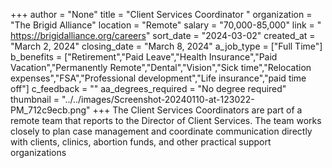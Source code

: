 +++
author = "None"
title = "Client Services Coordinator "
organization = "The Brigid Alliance"
location = "Remote"
salary = "70,000-85,000"
link = " https://brigidalliance.org/careers"
sort_date = "2024-03-02"
created_at = "March 2, 2024"
closing_date = "March 8, 2024"
a_job_type = ["Full Time"]
b_benefits = ["Retirement","Paid Leave","Health Insurance","Paid Vacation","Permanently Remote","Dental","Vision","Sick time","Relocation expenses","FSA","Professional development","Life insurance","paid time off"]
c_feedback = ""
aa_degrees_required = "No degree required"
thumbnail = "../../images/Screenshot-20240110-at-123022-PM_712c9ecb.png"
+++
The Client Services Coordinators are part of a remote team that reports to the Director of Client Services. The team works closely to plan case management and coordinate communication directly with clients, clinics, abortion funds, and other practical support organizations